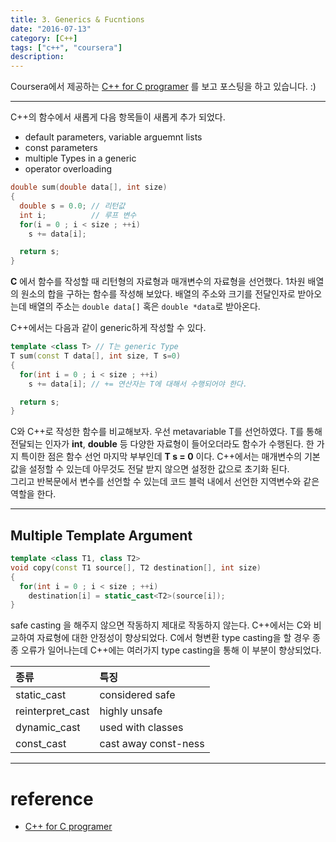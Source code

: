 ```yaml
---
title: 3. Generics & Fucntions
date: "2016-07-13"
category: [C++]
tags: ["c++", "coursera"]
description:
---
```


Coursera에서 제공하는 [C++ for C programer](https://www.coursera.org/learn/c-plus-plus-a/home/info) 를 보고 포스팅을 하고 있습니다. :)

---

C++의 함수에서 새롭게 다음 항목들이 새롭게 추가 되었다.

- default parameters, variable arguemnt lists
- const parameters
- multiple Types in a generic
- operator overloading

```c
double sum(double data[], int size)
{
  double s = 0.0; // 리턴값
  int i;          // 루프 변수
  for(i = 0 ; i < size ; ++i)
    s += data[i];

  return s;
}
```

**C** 에서 함수를 작성할 때 리턴형의 자료형과 매개변수의 자료형을 선언했다. 1차원 배열의 원소의 합을 구하는 함수를 작성해 보았다. 배열의 주소와 크기를 전달인자로 받아오는데 배열의 주소는 `double data[]` 혹은 `double *data`로 받아온다.

C++에서는 다음과 같이 generic하게 작성할 수 있다.
```cpp
template <class T> // T는 generic Type
T sum(const T data[], int size, T s=0)
{
  for(int i = 0 ; i < size ; ++i)
    s += data[i]; // += 연산자는 T에 대해서 수행되어야 한다.

  return s;
}
```

C와 C++로 작성한 함수를 비교해보자. 우선 metavariable T를 선언하였다. T를 통해 전달되는 인자가 **int**, **double** 등 다양한 자료형이 들어오더라도 함수가 수행된다. 한 가지 특이한 점은 함수 선언 마지막 부부인데 **T s = 0** 이다. C++에서는 매개변수의 기본값을 설정할 수 있는데 아무것도 전달 받지 않으면 설정한 값으로 초기화 된다.  
그리고 반복문에서 변수를 선언할 수 있는데 코드 블럭 내에서 선언한 지역변수와 같은 역할을 한다.

---

## Multiple Template Argument

```cpp
template <class T1, class T2>
void copy(const T1 source[], T2 destination[], int size)
{
  for(int i = 0 ; i < size ; ++i)
    destination[i] = static_cast<T2>(source[i]);
}
```

safe casting 을 해주지 않으면 작동하지 제대로 작동하지 않는다. C++에서는 C와 비교하여 자료형에 대한 안정성이 향상되었다. C에서 형변환 type casting을 할 경우 종종 오류가 일어나는데 C++에는 여러가지 type casting을 통해 이 부분이 향상되었다.

| 종류 | 특징 |
|:-------------------|:-----------------|
| static_cast<type> | considered safe |
| reinterpret_cast<type> | highly unsafe |
| dynamic_cast<type> | used with classes |
| const_cast<type> | cast away const-ness |


---

# reference
- [C++ for C programer](https://www.coursera.org/learn/c-plus-plus-a/home/info)

